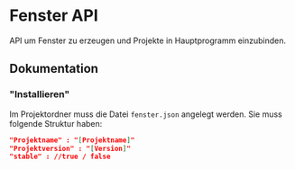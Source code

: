 # Fenster API

API um Fenster zu erzeugen und Projekte in Hauptprogramm einzubinden.



## Dokumentation


### "Installieren"

Im Projektordner muss die Datei `fenster.json` angelegt werden. Sie muss folgende Struktur haben:
```json
"Projektname" : "[Projektname]"
"Projektversion" : "[Version]"
"stable" : //true / false
```